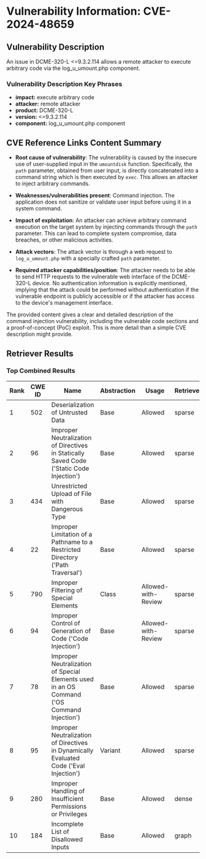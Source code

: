 # Vulnerability Information: CVE-2024-48659

## Vulnerability Description
An issue in DCME-320-L <=9.3.2.114 allows a remote attacker to execute arbitrary code via the log_u_umount.php component.

### Vulnerability Description Key Phrases
- **impact:** execute arbitrary code
- **attacker:** remote attacker
- **product:** DCME-320-L
- **version:** <=9.3.2.114
- **component:** log_u_umount.php component

## CVE Reference Links Content Summary
- **Root cause of vulnerability**: The vulnerability is caused by the insecure use of user-supplied input in the `umountdisk` function. Specifically, the `path` parameter, obtained from user input, is directly concatenated into a command string which is then executed by `exec`. This allows an attacker to inject arbitrary commands.

- **Weaknesses/vulnerabilities present**: Command injection. The application does not sanitize or validate user input before using it in a system command.

- **Impact of exploitation**: An attacker can achieve arbitrary command execution on the target system by injecting commands through the `path` parameter. This can lead to complete system compromise, data breaches, or other malicious activities.

- **Attack vectors**: The attack vector is through a web request to `log_u_umount.php` with a specially crafted `path` parameter.

- **Required attacker capabilities/position**: The attacker needs to be able to send HTTP requests to the vulnerable web interface of the DCME-320-L device. No authentication information is explicitly mentioned, implying that the attack could be performed without authentication if the vulnerable endpoint is publicly accessible or if the attacker has access to the device's management interface.

The provided content gives a clear and detailed description of the command injection vulnerability, including the vulnerable code sections and a proof-of-concept (PoC) exploit. This is more detail than a simple CVE description might provide.

## Retriever Results

### Top Combined Results

| Rank | CWE ID | Name | Abstraction | Usage  | Retrievers | Individual Scores |
|------|--------|------|-------------|-------|------------|-------------------|
| 1 | 502 | Deserialization of Untrusted Data | Base | Allowed | sparse | 0.039 |
| 2 | 96 | Improper Neutralization of Directives in Statically Saved Code ('Static Code Injection') | Base | Allowed | sparse | 0.039 |
| 3 | 434 | Unrestricted Upload of File with Dangerous Type | Base | Allowed | sparse | 0.039 |
| 4 | 22 | Improper Limitation of a Pathname to a Restricted Directory ('Path Traversal') | Base | Allowed | sparse | 0.039 |
| 5 | 790 | Improper Filtering of Special Elements | Class | Allowed-with-Review | sparse | 0.039 |
| 6 | 94 | Improper Control of Generation of Code ('Code Injection') | Base | Allowed-with-Review | sparse | 0.039 |
| 7 | 78 | Improper Neutralization of Special Elements used in an OS Command ('OS Command Injection') | Base | Allowed | sparse | 0.038 |
| 8 | 95 | Improper Neutralization of Directives in Dynamically Evaluated Code ('Eval Injection') | Variant | Allowed | sparse | 0.038 |
| 9 | 280 | Improper Handling of Insufficient Permissions or Privileges  | Base | Allowed | dense | 0.537 |
| 10 | 184 | Incomplete List of Disallowed Inputs | Base | Allowed | graph | 0.002 |

